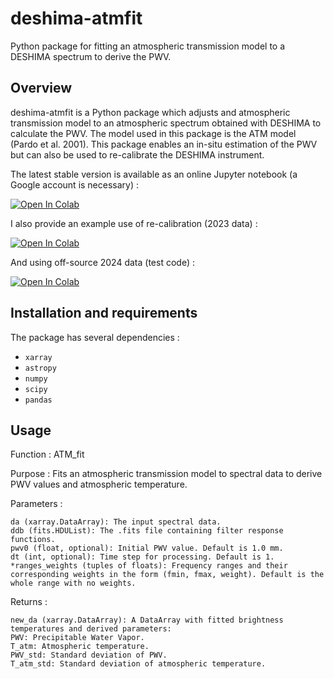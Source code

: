 # deshima-atmfit
Python package for fitting an atmospheric transmission model to a DESHIMA spectrum to derive the PWV.

## Overview
deshima-atmfit is a Python package which adjusts and atmospheric transmission model to an atmospheric spectrum obtained with DESHIMA to calculate the PWV. The model used in this package is the ATM model (Pardo et al. 2001). This package enables an in-situ estimation of the PWV but can also be used to re-calibrate the DESHIMA instrument.

The latest stable version is available as an online Jupyter notebook (a Google account is necessary) :

[![Open In Colab](https://colab.research.google.com/assets/colab-badge.svg)](https://colab.research.google.com/drive/1UzD4JTTfT0zpwREfByMLgebAKUaQqXdi#scrollTo=8BTtHOikDAqB)

I also provide an example use of re-calibration (2023 data) : 

[![Open In Colab](https://colab.research.google.com/assets/colab-badge.svg)](https://colab.research.google.com/drive/1CHeoP6ttEtnndnquPzj61Fgn2WLYp1NH#scrollTo=BBw4pdSzoln_)

And using off-source 2024 data (test code) : 

[![Open In Colab](https://colab.research.google.com/assets/colab-badge.svg)](https://colab.research.google.com/drive/1uEYFrfvGMIuxXE5n1NDzvqjoA9CbU8BB?usp=sharing)


## Installation and requirements
The package has several dependencies :
- `xarray`
- `astropy`
- `numpy`
- `scipy`
- `pandas`

## Usage
Function : ATM_fit

Purpose : Fits an atmospheric transmission model to spectral data to derive PWV values and atmospheric temperature.

Parameters :

    da (xarray.DataArray): The input spectral data.
    ddb (fits.HDUList): The .fits file containing filter response functions.
    pwv0 (float, optional): Initial PWV value. Default is 1.0 mm.
    dt (int, optional): Time step for processing. Default is 1.
    *ranges_weights (tuples of floats): Frequency ranges and their corresponding weights in the form (fmin, fmax, weight). Default is the whole range with no weights.

Returns :

    new_da (xarray.DataArray): A DataArray with fitted brightness temperatures and derived parameters:
    PWV: Precipitable Water Vapor.
    T_atm: Atmospheric temperature.
    PWV_std: Standard deviation of PWV.
    T_atm_std: Standard deviation of atmospheric temperature.
